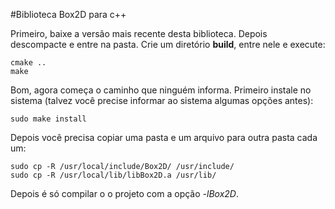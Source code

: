 #Biblioteca Box2D para c++

Primeiro, baixe a versão mais recente desta biblioteca. Depois descompacte e entre na pasta. Crie um diretório **build**, entre nele e execute:

```
cmake ..
make
```

Bom, agora começa o caminho que ninguém informa. Primeiro instale no sistema (talvez você precise informar ao sistema algumas opções antes):
```
sudo make install
```

Depois você precisa copiar uma pasta e um arquivo para outra pasta cada um:
```
sudo cp -R /usr/local/include/Box2D/ /usr/include/
sudo cp -R /usr/local/lib/libBox2D.a /usr/lib/
```

Depois é só compilar o o projeto com a opção *-lBox2D*.
